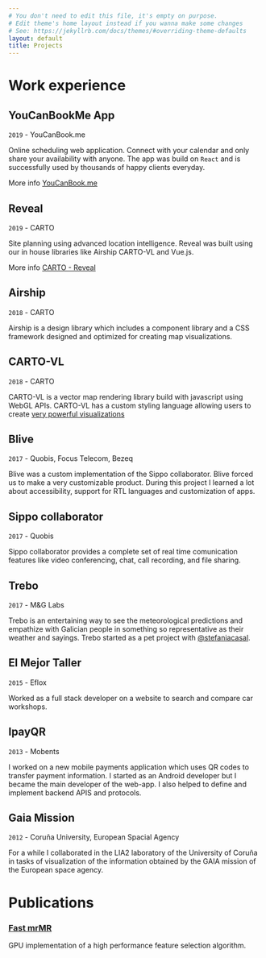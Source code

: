 ```yaml
---
# You don't need to edit this file, it's empty on purpose.
# Edit theme's home layout instead if you wanna make some changes
# See: https://jekyllrb.com/docs/themes/#overriding-theme-defaults
layout: default
title: Projects
---
```

# Work experience

## YouCanBookMe App
`2019` - YouCanBook.me


<amp-img class="xl" src="/static/ycbm.png" 
  layout="responsive"
  width="1172"
  height="800"
  alt="Captura de pantalla de you can book me">
</amp-img>


Online scheduling web application. Connect with your calendar and only share your availability with anyone. The app was build on `React` and is successfully used by thousands of happy clients everyday.

More info <a href="//youcanbook.me" target="_blank">YouCanBook.me</a>



## Reveal
`2019` - CARTO


<amp-img class="xl" src="/static/reveal.png" 
  layout="responsive"
  width="3360"
  height="1824"
  alt="Captura de pantalla de Reveal">
</amp-img>

Site planning using advanced location intelligence. Reveal was built using our in house libraries like Airship CARTO-VL and Vue.js.

More info <a href="https://carto.com/solutions/reveal/" target="_blank">CARTO - Reveal</a> 

## Airship
`2018` - CARTO


<amp-img class="xl" src="/static/airship.jpg" 
  layout="responsive"
  width="1280"
  height="720"
  alt="Imagen promocional de Sippo Collaborator">
</amp-img>

Airship is a design library which includes a component library and a CSS framework designed and optimized for creating map visualizations.



## CARTO-VL
`2018` - CARTO


<amp-img class="xl" src="/static/cartovl.png" 
  layout="responsive"
  width="2610"
  height="1370"
  alt="Imagen promocional de Sippo Collaborator">
</amp-img>

CARTO-VL is a vector map rendering library build with javascript using WebGL APIs. CARTO-VL has a custom styling language allowing users to create [very powerful visualizations](https://cartodb.github.io/carto-vl/examples/editor/index.html#eyJhIjoid3dpIiwiYiI6IiIsImMiOiJjYXJ0b3ZsIiwiZCI6Imh0dHBzOi8ve3VzZXJ9LmNhcnRvLmNvbSIsImUiOiJ3aWR0aDogIHpvb20oKSAqIChhbmltYXRpb24oJGRheSwgMTQwLCBmYWRlKDAuMDUsIDAuMikpICsgMC41KVxuY29sb3I6ICByYW1wKGxpbmVhcihjbHVzdGVyQXZnKCR0ZW1wKSwgMCwzMCksIHRlYWxyb3NlKVxuc3Ryb2tlV2lkdGg6IDBcbmZpbHRlcjogYW5pbWF0aW9uKCRkYXksIDE0MCwgZmFkZSgwLjA1LCAwLjIpKSArIDAuMDVcbiIsImYiOnsibG5nIjoyNC43MzU1Njg1MjA0MDI5MiwibGF0IjoxOS4xNjM0NzA5Nzg3NTQ5NDR9LCJnIjowLjg0Mzg2NjQzOTIzMTI4NCwiaCI6IkRhcmtNYXR0ZXIiLCJpIjoiZGF0YXNldCJ9)

## Blive
`2017` - Quobis, Focus Telecom, Bezeq


<amp-img class="xl" src="/static/blive.png" 
  layout="responsive"
  width="1402"
  height="932"
  alt="Imagen promocional de Sippo Collaborator">
</amp-img>

Blive was a custom implementation of the Sippo collaborator. Blive forced us to make a very customizable product. During this project I learned a lot about accessibility, support for RTL languages and customization of apps.

## Sippo collaborator
`2017` - Quobis


<amp-img class="xl" src="https://www.quobis.com/wp-content/uploads/2018/02/Responsive-showcase-presentation4.png" 
  layout="responsive"
  width="1400"
  height="800"
  alt="Imagen promocional de Sippo Collaborator">
</amp-img>

Sippo collaborator provides a complete set of real time comunication features like video conferencing, chat, call recording, and file sharing.

## Trebo
`2017` - M&G Labs


<amp-img class="xl" src="http://www.stefaniacasal.com/assets/projects/trebo/1.png" 
  layout="responsive"
  width="4836"
  height="2720"
  alt="Imagen promocional de Trebo">
</amp-img>


Trebo is an entertaining way to see the meteorological predictions and empathize with Galician people in something so representative as their weather and sayings. Trebo started as a pet project with [@stefaniacasal](http://www.stefaniacasal.com).

## El Mejor Taller
`2015` - Eflox


<amp-img class="xl" src="/static/emt.png" 
  layout="responsive"
  width="1680"
  height="960"
  alt="Captura de pantalla de la web de el mejor taller">
</amp-img>


Worked as a full stack developer on a website to search and compare car workshops.

## IpayQR
`2013` - Mobents


<amp-img class="xl" src="/static/ipay.png" 
  layout="responsive"
  width="1440"
  height="1024"
  alt="Imagen promocional de ipayQR">
</amp-img>

I worked on a new mobile payments application which uses QR codes to transfer payment information. I started as an Android developer but I became the main developer of the web-app. I also helped to define and implement backend APIS and protocols.

## Gaia Mission
`2012` - Coruña University, European Spacial Agency


<amp-img class="xl" src="https://www.cosmos.esa.int/documents/29201/29227/Gaia_crop.jpg/888b7123-3d1d-4f44-96ab-9ada17d9a063?t=1378475992238" 
  layout="responsive"
  width="768"
  height="469"
  alt="Imagen promocional de ipayQR">
</amp-img>

For a while I collaborated in the LIA2 laboratory of the University of Coruña in tasks of visualization of the information obtained by the GAIA mission of the European space agency.


# Publications 
### [Fast mrMR](http://onlinelibrary.wiley.com/doi/10.1002/int.21833/full)
GPU implementation of a high performance feature selection algorithm.